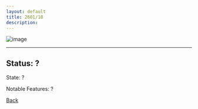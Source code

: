 ```yaml
---
layout: default
title: 2601/18
description: 
---
```

![image]()

* * *

## Status: ?

State: ?

Notable Features: ?

[Back](/./forest/bunker.html)
